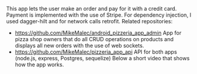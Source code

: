 This app lets the user make an order and pay for it with a credit card. Payment is implemented with the use of Stripe.
For dependency injection, I used dagger-hilt and for network calls retrofit.
Related repositories:
- https://github.com/MikeMalec/android_pizzeria_app_admin
App for pizza shop owners that do all CRUD operations on products and displays all new orders with the use of web sockets.
- https://github.com/MikeMalec/pizzeria_app_api
API for both apps (node.js, express, Postgres, sequelize) 
Below a short video that shows how the app works.

